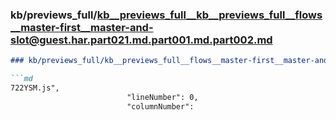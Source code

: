 ### kb/previews_full/kb__previews_full__kb__previews_full__flows__master-first__master-and-slot@guest.har.part021.md.part001.md.part002.md

```md
### kb/previews_full/kb__previews_full__flows__master-first__master-and-slot@guest.har.part021.md.part001.md (part 002)

```md
722YSM.js",
                          "lineNumber": 0,
                          "columnNumber": 
```

```

```

